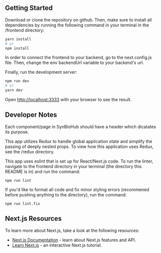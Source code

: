 ## Getting Started

Download or clone the repository on github. Then, make sure to install
all dependencies by running the following command in your terminal in the /frontend directory:
```bash
yarn install
# or
npm install
```

In order to connect the frontend to your backend, go to the next.config.js file.
Then, change the env backendUrl variable to your backend's url.

Finally, run the development server:

```bash
npm run dev
# or
yarn dev
```

Open [http://localhost:3333](http://localhost:3333) with your browser to see the result.

## Developer Notes

Each component/page in SynBioHub should have a header which dicatates its purpose.

This app utilizes Redux to handle global application state and simplify the passing of
deeply nested props. To view how this application uses Redux, see the /redux directory.

This app uses eslint that is set up for React/Next.js code. To run the linter, navigate to
the frontend directory in your terminal (the directory this README is in) and run the command:
```
npm run lint
```
If you'd like to format all code and fix minor styling errors (recommened before pushing anything
to the directory), run the command:
```
npm run lint.fix
```

## Next.js Resources

To learn more about Next.js, take a look at the following resources:

- [Next.js Documentation](https://nextjs.org/docs) - learn about Next.js features and API.
- [Learn Next.js](https://nextjs.org/learn) - an interactive Next.js tutorial.
